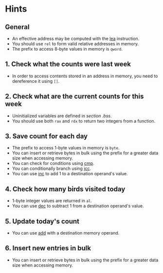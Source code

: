 # Hints

## General

- An effective address may be computed with the [lea][lea] instruction.
- You should use `rel` to form valid relative addresses in memory.
- The prefix to access 8-byte values in memory is `qword`.

## 1. Check what the counts were last week

- In order to access contents stored in an address in memory, you need to dereference it using `[]`.

## 2. Check what are the current counts for this week

- Uninitialized variables are defined in _section .bss_.
- You should use both `rax` and `rdx` to return two integers from a function.

## 3. Save count for each day

- The prefix to access 1-byte values in memory is `byte`.
- You can insert or retrieve bytes in bulk using the prefix for a greater data size when accessing memory.
- You can check for conditions using [cmp][cmp].
- You can conditionally branch using [jcc][jcc].
- You can use [inc][inc] to add 1 to a destination operand's value.

## 4. Check how many birds visited today

- 1-byte integer values are returned in `al`.
- You can use [dec][dec] to subtract 1 from a destination operand's value.

## 5. Update today's count

- You can use [add][add] with a destination memory operand.

## 6. Insert new entries in bulk

- You can insert or retrieve bytes in bulk using the prefix for a greater data size when accessing memory.

[lea]: https://www.felixcloutier.com/x86/lea
[cmp]: https://www.felixcloutier.com/x86/cmp
[jcc]: https://www.felixcloutier.com/x86/jcc
[inc]: https://www.felixcloutier.com/x86/inc
[dec]: https://www.felixcloutier.com/x86/dec
[add]: https://www.felixcloutier.com/x86/add
